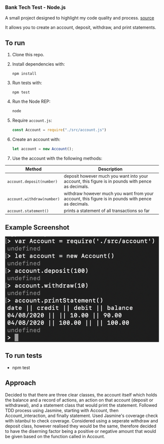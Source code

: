 ### Bank Tech Test - Node.js

A small project designed to highlight my code quality and process. [source](https://github.com/makersacademy/course/blob/master/individual_challenges/bank_tech_test.md)

It allows you to create an account, deposit, withdraw, and print statements.

## To run 

1. Clone this repo.

2. Install dependencies with:

   ```shell
   npm install
   ```

3. Run tests with:

   ```shell
   npm test
   ```

4. Run the Node REP:

   ```js
   node
   ```

5. Require `account.js`:

   ```js
   const Account = require("./src/account.js")
   ```

6. Create an account with:

   ```js
   let account = new Account();
   ```

7. Use the account with the following methods:

| Method                     | Description                                                                                        |
| -------------------------- | -------------------------------------------------------------------------------------------------- |
| `account.deposit(number)`  | deposit however much you want into your account, this figure is in pounds with pence as decimals.  |
| `account.withdraw(number)` | withdraw however much you want from your account, this figure is in pounds with pence as decimals. |
| `account.statement()`      | prints a statement of all transactions so far                                                      |

 ## Example Screenshot

 ![Example Screenshot](images/Bank_Tech_Test_Example_Screenshot.png)
 
 ## To run tests
 - npm test

 ## Approach 
 Decided to that there are three clear classes, the account itself which holds the balance and a record of actions, an action on that account (deposit or withdrawal), and a statement class that would print the statement.
 Followed TDD process using Jasmine, starting with Account, then Account_interaction, and finally statement.
 Used Jasmine's coverage check with istanbul to check coverage.
 Considered using a seperate withdraw and deposit class, however realised they would be the same, therefore decided to have the diserning factor being a positive or negative amount that would be given based on the function called in Account.
